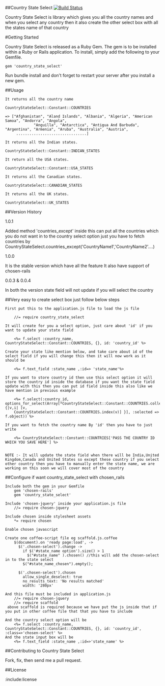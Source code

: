##Country State Select [![Build Status](https://travis-ci.org/arvindvyas/Country-State-Select.svg?branch=master)](https://travis-ci.org/arvindvyas/Country-State-Select)

Country State Select is library which gives you all the country names and when you select any country then it also create the other select box with all the states name of that country

#Getting Started

Country State Select is released as a Ruby Gem. The gem is to be installed within a Ruby
or Rails application. To install, simply add the following to your Gemfile.

    gem 'country_state_select'
  
Run bundle install and don't forget to restart your server after you install a new gem.
  
##Usage

	It returns all the country name
  
 	CountryStateSelect::Constant::COUNTRIES
  
 	=> ["Afghanistan", "Aland Islands", "Albania", "Algeria", "American Samoa", "Andorra", "Angola",
                 "Anguilla", "Antarctica", "Antigua And Barbuda", "Argentina", "Armenia", "Aruba", "Australia", "Austria",
         ................................]        
  
 	It returns all the Indian states. 
    
 	CountryStateSelect::Constant::INDIAN_STATES

 	It return all the USA states.
 
 	CountryStateSelect::Constant::USA_STATES
       
 	It returns all the Canadian states.
   
 	CountryStateSelect::CANADIAN_STATES
    
 	It returns all the UK states.
  
 	CountryStateSelect::UK_STATES

##Version History

1.0.1

Added method 'countries_except' inside this can put all the countries which you do not want in to the country select option just you have to fetch countries by 
CountryStateSelect.countries_except('CountryName1','CountryName2'....)

1.0.0
  
It is the stable version which have all the feature
It also have support of chosen-rails

0.0.3 & 0.0.4 

In both the version state field will not update if you will select the country


##Very easy to create select box just follow below steps

	First put this to the application.js file to load the js file
	    
	    //= require country_state_select

	It will create for you a select option, just care about 'id' if you want to update your state field 

	    <%= f.select :country_name, CountryStateSelect::Constant::COUNTRIES, {}, id: 'country_id' %>

	Create your state like mention below, and take care about id of the select field if you will change this then it will now work as it should be 

	    <%= f.text_field :state_name ,:id=> 'state_name'%>

	If you want to store country id then use this select option it will store the country id inside the database if you want the state field update with this then you can put id field inside this also like we have mention in previous example  

	    <%= f.select(:country_id, options_for_select(Array[*CountryStateSelect::Constant::COUNTRIES.collect {|v,i| [v,
	    CountryStateSelect::Constant::COUNTRIES.index(v)] }], :selected => f.object)) %>

	If you want to fetch the country name By 'id' then you have to just write 

	    <%= CountryStateSelect::Constant::COUNTRIES['PASS THE COUNTRY ID WHICH YOU SAVE HERE'] %>


	NOTE :- It will update the state field when there will be India,United Kingdom,Canada and United States so except these country if you select other country then you have to manually enter the state name, we are working on this soon we will cover most of the country 
  
##Configure if want country_state_select with chosen_rails 

	Include both the gem in your Gemfile
	    gem 'chosen-rails'
	    gem 'country_state_select'
	  
	Include 'chosen-jquery' inside your application.js file
	    //= require chosen-jquery

	Include chosen inside stylesheet assets
	    *= require chosen

	Enable chosen javascript 

	Create one coffee-script file eg scaffold.js.coffee
		$(document).on 'ready page:load', ->
		  $('.chosen-select').change ->
		    if $('#state_name option').size() > 1
		      $("#state_name" ).chosen() //this will add the chosen-select in to the state select
		    $("#state_name_chosen").empty();
		      
		  $('.chosen-select').chosen
		    allow_single_deselect: true
		    no_results_text: 'No results matched'
		    width: '280px'

	And this file must be included in application.js
	    //= require chosen-jquery
	    //= require scaffold
	 above scaffold is required because we have put the js inside that if you put in other coffee file that that you have to include

	And the country select option will be 
	    <%= f.select :country_name, CountryStateSelect::Constant::COUNTRIES, {}, id: 'country_id', :class=>'chosen-select' %>
	And the state input box will be 
	    <%= f.text_field :state_name ,:id=>'state_name' %>

##Contributing to Country State Select

  Fork, fix, then send me a pull request.
  
##License

:include:license
